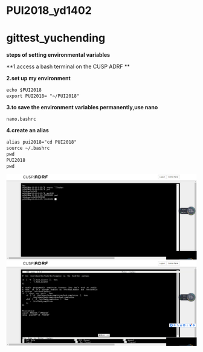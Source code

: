 # PUI2018_yd1402
# gittest_yuchending

**steps of setting environmental variables**

**1.access a bash terminal on the CUSP ADRF **

**2.set up my environment**

```
echo $PUI2018
export PUI2018= "~/PUI2018"
```

**3.to save the environment variables permanently,use nano**
```
nano.bashrc
```

**4.create an alias**
```
alias pui2018="cd PUI2018"
source ~/.bashrc
pwd
PUI2018
pwd
```
![image](https://github.com/YuchenDing/PUI2018_yd1402/blob/master/p1.png)
![image](https://github.com/YuchenDing/PUI2018_yd1402/blob/master/p2.png)

    
